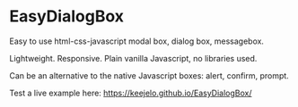 # EasyDialogBox

Easy to use html-css-javascript modal box, dialog box, messagebox.

Lightweight. Responsive. Plain vanilla Javascript, no libraries used.

Can be an alternative to the native Javascript boxes: alert, confirm, prompt.

Test a live example here: https://keejelo.github.io/EasyDialogBox/

